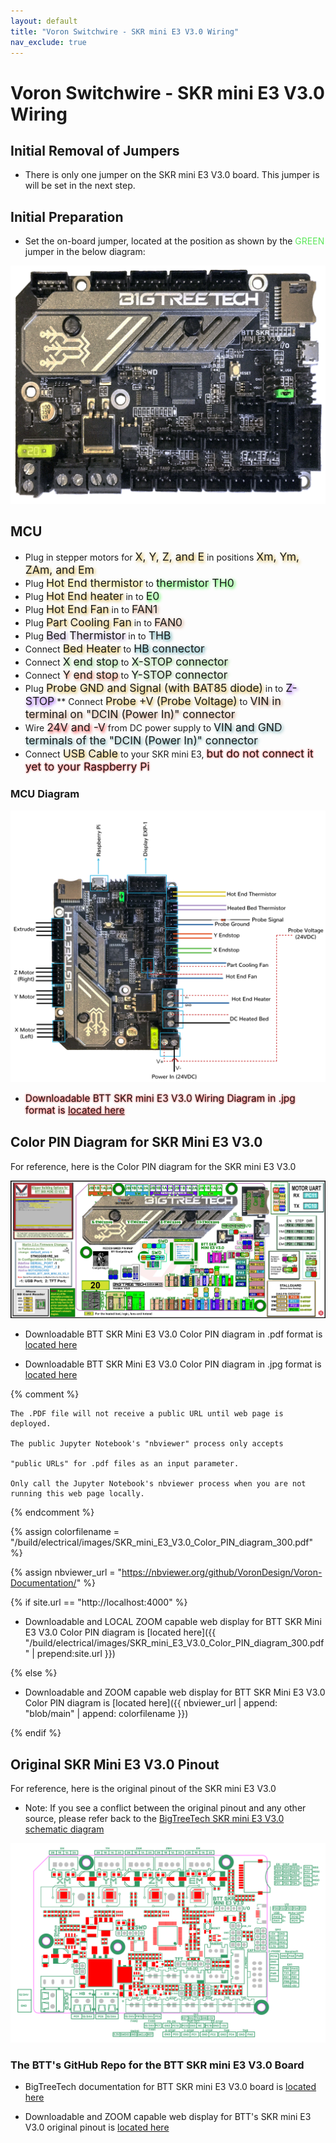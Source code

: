 ```yaml
---
layout: default
title: "Voron Switchwire - SKR mini E3 V3.0 Wiring"
nav_exclude: true
---
```


# Voron Switchwire - SKR mini E3 V3.0 Wiring

## Initial Removal of Jumpers

* There is only one jumper on the SKR mini E3 V3.0 board.  This jumper is will be set in the next step.

## Initial Preparation

* Set the on-board jumper, located at the position as shown by the <span style="color: #5ce75a;">GREEN</span> jumper in the below diagram:

![](./images/SKR_mini_E3_V3.0_for_Prep_and_Wiring_Diagram_150.png)

## MCU

* Plug in stepper motors for <span style="text-shadow: 2px 2px 5px #cc9900; font-size: 125%;">X, Y, Z, and E</span> in positions <span style="text-shadow: 2px 2px 5px #cc9900; font-size: 125%;">Xm, Ym, ZAm, and Em</span>
* Plug <span style="text-shadow: 2px 2px 5px #dcc623; font-size: 125%;">Hot End thermistor</span> to <span style="text-shadow: 2px 2px 5px #00ff00; font-size: 125%;">thermistor TH0</span>
* Plug <span style="text-shadow: 2px 2px 5px #cc9900; font-size: 125%;">Hot End heater</span> in to <span style="text-shadow: 2px 2px 5px #00ff01; font-size: 125%;">E0</span>
* Plug <span style="text-shadow: 2px 2px 5px #cc9900; font-size: 125%;">Hot End Fan</span> in to <span style="text-shadow: 2px 2px 5px #b8754b; font-size: 125%;">FAN1</span>
* Plug <span style="text-shadow: 2px 2px 5px #cc9900; font-size: 125%;">Part Cooling Fan</span> in to <span style="text-shadow: 2px 2px 5px #b8754b; font-size: 125%;">FAN0</span>
* Plug <span style="text-shadow: 2px 2px 5px #a286c0; font-size: 125%;">Bed Thermistor</span> in to <span style="text-shadow: 2px 2px 5px #0c7b84; font-size: 125%;">THB</span>
* Connect <span style="text-shadow: 2px 2px 5px #cc9900; font-size: 125%;">Bed Heater</span> to <span style="text-shadow: 2px 2px 5px #0e7a86; font-size: 125%;">HB connector</span>
* Connect <span style="text-shadow: 2px 2px 5px #58b946; font-size: 125%;">X end stop</span> to <span style="text-shadow: 2px 2px 5px #58b946; font-size: 125%;">X-STOP connector</span>
* Connect <span style="text-shadow: 2px 2px 5px #e45223; font-size: 125%;">Y end stop</span> to <span style="text-shadow: 2px 2px 5px #71b05f; font-size: 125%;">Y-STOP connector</span>
* Plug <span style="text-shadow: 2px 2px 5px #cc9900; font-size: 125%;">Probe GND and Signal (with BAT85 diode)</span> in to <span style="text-shadow: 2px 2px 5px #710aef; font-size: 125%;">Z-STOP</span>
** Connect <span style="text-shadow: 2px 2px 5px #cc9900; font-size: 125%;">Probe +V (Probe Voltage)</span> to <span style="text-shadow: 2px 2px 5px #b8754b; font-size: 125%;">VIN in terminal on "DCIN (Power In)" connector</span>
* Wire <span style="text-shadow: 2px 2px 5px red; font-size: 125%;">24V and -V</span> from DC power supply to <span style="text-shadow: 2px 2px 5px #4c959c; font-size: 125%;">VIN and GND terminals of the "DCIN (Power In)" connector</span>
* Connect <span style="text-shadow: 2px 2px 5px #cc9900; font-size: 125%;">USB Cable</span> to your SKR mini E3, <span style="text-shadow: 0 0 3px #FF0000; font-size: 125%;">but do not connect it yet to your Raspberry Pi</span>

### MCU Diagram

![](./images/SW_Wiring_Diagram_SKR_mini_E3_V3.0_150.jpg)

* <span style="text-shadow: 0 0 3px #FF0000; font-size: 110%;">Downloadable BTT SKR mini E3 V3.0 Wiring Diagram in .jpg format is [located here](./images/SW_Wiring_Diagram_SKR_mini_E3_V3.0_150.jpg)</span>

<div> 

<!--### The Klipper Configuration file for SKR Mini E3 V3.0

The Klipper Configuration file from VoronDesign/Voron-Switchwire GitHub Repo for SKR Mini E3 V3.0 board is [located here](https://github.com/VoronDesign/Voron-Switchwire/blob/master/Firmware/xxxxxxxskr_mini_e3_v3_config.cfg)
--> 

</div>

## Color PIN Diagram for SKR Mini E3 V3.0
For reference, here is the Color PIN diagram for the SKR mini E3 V3.0

![](./images/SKR_mini_E3_V3.0_Color_PIN_diagram_300.jpg)

* Downloadable BTT SKR Mini E3 V3.0 Color PIN diagram in .pdf format is [located here](./images/SKR_mini_E3_V3.0_Color_PIN_diagram_300.pdf)

* Downloadable BTT SKR Mini E3 V3.0 Color PIN diagram in .jpg format is [located here](./images/SKR_mini_E3_V3.0_Color_PIN_diagram_300.jpg)

{% comment %} 

    The .PDF file will not receive a public URL until web page is deployed.

    The public Jupyter Notebook's "nbviewer" process only accepts 

    "public URLs" for .pdf files as an input parameter.

    Only call the Jupyter Notebook's nbviewer process when you are not running this web page locally.

{% endcomment %}

{% assign colorfilename = "/build/electrical/images/SKR_mini_E3_V3.0_Color_PIN_diagram_300.pdf" %}

{% assign nbviewer_url = "https://nbviewer.org/github/VoronDesign/Voron-Documentation/" %}

{% if site.url == "http://localhost:4000" %}

* Downloadable and LOCAL ZOOM capable web display for BTT SKR Mini E3 V3.0 Color PIN diagram is [located here]({{ "/build/electrical/images/SKR_mini_E3_V3.0_Color_PIN_diagram_300.pdf" | prepend:site.url }}) 

{% else %}

* Downloadable and ZOOM capable web display for BTT SKR Mini E3 V3.0 Color PIN diagram is [located here]({{ nbviewer_url | append: "blob/main" | append: colorfilename }}) 

{% endif %}

## Original SKR Mini E3 V3.0 Pinout

For reference, here is the original pinout of the SKR mini E3 V3.0

* Note: If you see a conflict between the original pinout and any other source, please refer back to the [BigTreeTech SKR mini E3 V3.0 schematic diagram](https://github.com/bigtreetech/BIGTREETECH-SKR-mini-E3/blob/master/hardware/BTT%20SKR%20MINI%20E3%20V3.0/Hardware/BTT%20E3%20SKR%20MINI%20V3.0_SCH.pdf)
<span> <br> </span>

![](./images/miniE3-v30-pinout.png)

### The BTT's GitHub Repo for the BTT SKR mini E3 V3.0 Board

* BigTreeTech documentation for BTT SKR mini E3 V3.0 board is [located here](https://github.com/bigtreetech/BIGTREETECH-SKR-mini-E3/tree/master/hardware/BTT%20SKR%20MINI%20E3%20V3.0)

* Downloadable and ZOOM capable web display for BTT's SKR mini E3 V3.0 original pinout is [located here](http://nbviewer.jupyter.org/github/bigtreetech/BIGTREETECH-SKR-mini-E3/blob/master/hardware/BTT%20SKR%20MINI%20E3%20V3.0/Hardware/BTT%20E3%20SKR%20MINI%20V3.0_PIN.pdf)
